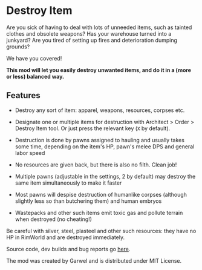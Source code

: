 # Destroy Item

Are you sick of having to deal with lots of unneeded items, such as tainted clothes and obsolete weapons? Has your warehouse turned into a junkyard? Are you tired of setting up fires and deterioration dumping grounds?

We have you covered!

**This mod will let you easily destroy unwanted items, and do it in a (more or less) balanced way.**

## Features

- Destroy any sort of item: apparel, weapons, resources, corpses etc.

- Designate one or multiple items for destruction with Architect > Order > Destroy Item tool. Or just press the relevant key (`X` by default).

- Destruction is done by pawns assigned to hauling and usually takes some time, depending on the item's HP, pawn's melee DPS and general labor speed

- No resources are given back, but there is also no filth. Clean job!

- Multiple pawns (adjustable in the settings, 2 by default) may destroy the same item simultaneously to make it faster

- Most pawns will despise destruction of humanlike corpses (although slightly less so than butchering them) and human embryos

- Wastepacks and other such items emit toxic gas and pollute terrain when destroyed (no cheating!)

Be careful with silver, steel, plasteel and other such resources: they have no HP in RimWorld and are destroyed immediately.

Source code, dev builds and bug reports go [here](https://github.com/GarwelGarwel/DestroyItem).

The mod was created by Garwel and is distributed under MIT License.